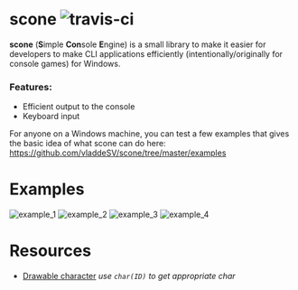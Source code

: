# scone ![travis-ci](https://travis-ci.org/vladdeSV/scone.svg?branch=master)


**scone** (**S**imple **Con**sole **E**ngine) is a small library to make it easier for developers to make CLI applications efficiently (intentionally/originally for console games) for Windows.

### Features:
* Efficient output to the console
* Keyboard input

For anyone on a Windows machine, you can test a few examples that gives the basic idea of what scone can do here: https://github.com/vladdeSV/scone/tree/master/examples

# Examples
![example_1](http://i.imgur.com/nrIuilv.gif)
![example_2](http://i.imgur.com/1CnEG31.gif)
![example_3](http://i.imgur.com/Uhhipkh.gif)
![example_4](http://i.imgur.com/HO5CMrW.gif)

# Resources
* [Drawable character](https://docs.google.com/spreadsheets/d/1QXt1DoBq3E71KHUQjyn-aL48qZxYKzAnopPfGztCvpo/edit?usp=sharing) _use `char(ID)` to get appropriate char_

